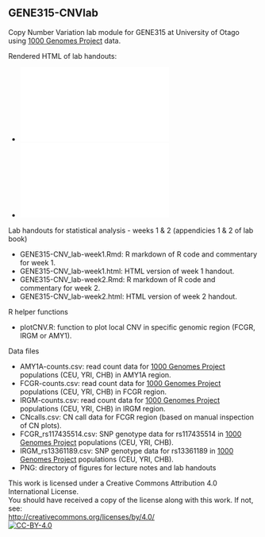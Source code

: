 ## GENE315-CNVlab

Copy Number Variation lab module for GENE315 at University of Otago using [1000 Genomes Project](http://www.internationalgenome.org/) data.

Rendered HTML of lab handouts:
 - ![GENE315-CNV_lab-week1.md](GENE315-CNV_lab-week1.md)
 - ![GENE315-CNV_lab-week1.md](GENE315-CNV_lab-week2.md)

Lab handouts for statistical analysis - weeks 1 & 2 (appendicies 1 & 2 of lab book) 
 - GENE315-CNV_lab-week1.Rmd: R markdown of R code and commentary for week 1.
 - GENE315-CNV_lab-week1.html: HTML version of week 1 handout.
 - GENE315-CNV_lab-week2.Rmd: R markdown of R code and commentary for week 2.
 - GENE315-CNV_lab-week2.html: HTML version of week 2 handout.

R helper functions
 - plotCNV.R: function to plot local CNV in specific genomic region (FCGR, IRGM or AMY1).

Data files
 - AMY1A-counts.csv: read count data for [1000 Genomes Project](http://www.internationalgenome.org/) populations (CEU, YRI, CHB) in AMY1A region.
 - FCGR-counts.csv: read count data for [1000 Genomes Project](http://www.internationalgenome.org/) populations (CEU, YRI, CHB) in FCGR region.
 - IRGM-counts.csv: read count data for [1000 Genomes Project](http://www.internationalgenome.org/) populations (CEU, YRI, CHB) in IRGM region.
 - CNcalls.csv: CN call data for FCGR region (based on manual inspection of CN plots).
 - FCGR_rs117435514.csv: SNP genotype data for rs117435514 in [1000 Genomes Project](http://www.internationalgenome.org/) populations (CEU, YRI, CHB).
 - IRGM_rs13361189.csv: SNP genotype data for rs13361189 in [1000 Genomes Project](http://www.internationalgenome.org/) populations (CEU, YRI, CHB).
 - PNG: directory of figures for lecture notes and lab handouts

This work is licensed under a Creative Commons Attribution 4.0 International License.<BR>
You should have received a copy of the license along with this work. If not, see:<BR>
http://creativecommons.org/licenses/by/4.0/
<a href="http://creativecommons.org/licenses/by/4.0/"> 	
	<img alt="CC-BY-4.0" src="https://upload.wikimedia.org/wikipedia/commons/5/5b/Cc-by-icon.png" />
</a>

